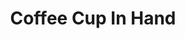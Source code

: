 ---
title: Coffee Cup In Hand
category: Video
category_slug: video-ads
type: video
image: images/works/dssi-video.jpg
video: https://dssi.international/wp-content/uploads/2024/07/web-banner-2.webm
---